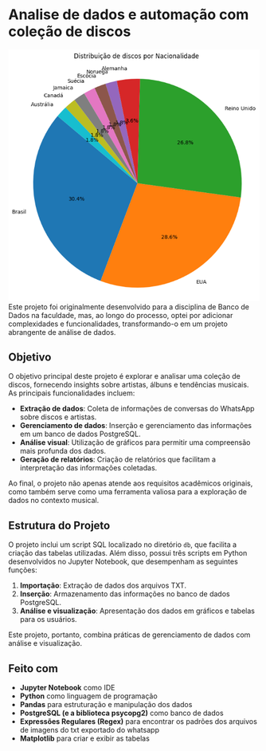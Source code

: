 # Analise de dados e automação com coleção de discos
<img src="https://github.com/andradesysadmin/db_analise_de_discos/blob/main/graphic_output.png">
Este projeto foi originalmente desenvolvido para a disciplina de Banco de Dados na faculdade, mas, ao longo do processo, optei por adicionar complexidades e funcionalidades, transformando-o em um projeto abrangente de análise de dados.

## Objetivo

O objetivo principal deste projeto é explorar e analisar uma coleção de discos, fornecendo insights sobre artistas, álbuns e tendências musicais. As principais funcionalidades incluem:

- **Extração de dados**: Coleta de informações de conversas do WhatsApp sobre discos e artistas.
- **Gerenciamento de dados**: Inserção e gerenciamento das informações em um banco de dados PostgreSQL.
- **Análise visual**: Utilização de gráficos para permitir uma compreensão mais profunda dos dados.
- **Geração de relatórios**: Criação de relatórios que facilitam a interpretação das informações coletadas.

Ao final, o projeto não apenas atende aos requisitos acadêmicos originais, como também serve como uma ferramenta valiosa para a exploração de dados no contexto musical.

## Estrutura do Projeto

O projeto inclui um script SQL localizado no diretório `db`, que facilita a criação das tabelas utilizadas. Além disso, possui três scripts em Python desenvolvidos no Jupyter Notebook, que desempenham as seguintes funções:

1. **Importação**: Extração de dados dos arquivos TXT.
2. **Inserção**: Armazenamento das informações no banco de dados PostgreSQL.
3. **Análise e visualização**: Apresentação dos dados em gráficos e tabelas para os usuários.

Este projeto, portanto, combina práticas de gerenciamento de dados com análise e visualização.

## Feito com

- **Jupyter Notebook** como IDE
- **Python** como linguagem de programação
- **Pandas** para estruturação e manipulação dos dados
- **PostgreSQL (e a biblioteca psycopg2)** como banco de dados
- **Expressões Regulares (Regex)** para encontrar os padrões dos arquivos de imagens do txt exportado do whatsapp
- **Matplotlib** para criar e exibir as tabelas
